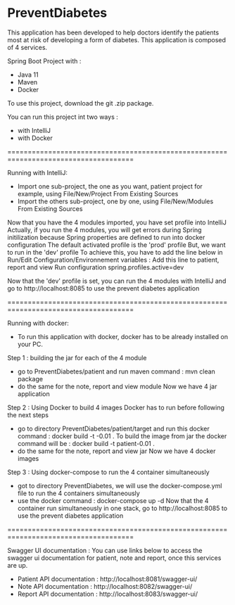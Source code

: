 # PreventDiabetes
This application has been developed to help doctors identify the patients most at risk of developing a form of diabetes.
This application is composed of 4 services.

Spring Boot Project with :

 - Java 11
 - Maven
 - Docker
 
To use this project, download the git .zip package. 

You can run this project int two ways :
 - with IntelliJ
 - with Docker

 =====================================================================================
 
 Running with IntelliJ:
 - Import one sub-project, the one as you want, patient project for example, using File/New/Project From Existing Sources
 - Import the others sub-project, one by one, using File/New/Modules From Existing Sources
 
 Now that you have the 4 modules imported, you have set profile into IntelliJ
 Actually, if you run the 4 modules, you will get errors during Spring initilization because Spring properties are defined to run into docker configuration
 The default activated profile is the 'prod' profile
 But, we want to run in the 'dev' profile
 To achieve this, you have to add the line below in Run/Edit Configuration/Environnement variables :
 Add this line to patient, report and view Run configuration
 spring.profiles.active=dev
 
 Now that the 'dev' profile is set, you can run the 4 modules with IntelliJ and go to http://localhost:8085 to use the prevent diabetes application
 
 
 =====================================================================================
 
 
 Running with docker:
  - To run this application with docker, docker has to be already installed on your PC.

 
  Step 1 : building the jar for each of the 4 module
   - go to PreventDiabetes/patient and run maven command : mvn clean package
   - do the same for the note, report and view module
  Now we have 4 jar application
  
  Step 2 : Using Docker to build 4 images
           Docker has to run before following the next steps
   - go to directory PreventDiabetes/patient/target and run this docker command : docker build -t <nameOfService>-0.01 .
     To build the image from jar the docker command will be : docker build -t patient-0.01 .
   - do the same for the note, report and view jar
   Now we have 4 docker images
  
  Step 3 : Using docker-compose to run the 4 container simultaneously
   - got to directory PreventDiabetes, we will use the docker-compose.yml file to run the 4 containers simultaneously
   - use the docker command : docker-compose up -d
  Now that the 4 container run simultaneously in one stack, go to http://localhost:8085 to use the prevent diabetes application
  
 
 =====================================================================================
 
 
  Swagger UI documentation :
  You can use links below to access the swagger ui documentation for patient, note and report, once this services are up.
  - Patient API documentation : http://localhost:8081/swagger-ui/
  - Note API documentation : http://localhost:8082/swagger-ui/
  - Report API documentation : http://localhost:8083/swagger-ui/

